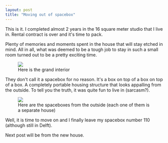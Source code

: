 ```yaml
---
layout: post
title: "Moving out of spacebox"
---
```


This is it. I completed almost 2 years in the 16 square meter studio that I live in. Rental contract is over and it's time to pack.

Plenty of memories and moments spent in the house that will stay etched in mind. All in all, what was deemed to be a tough job to stay in such a small room turned out to be a pretty exciting time.
<figure>
	<img src="{{ site.url }}/images/spacebox.jpg">
	<figcaption>Here is the grand interior</figcaption>
</figure>
They don't call it a spacebox for no reason. It's a box on top of a box on top of a box. A completely portable housing structure that looks appalling from the outside. To tell you the truth, it was quite fun to live in (sarcasm?). 
<figure>
	<img src="{{ site.url }}/images/spaceboxfromoutside.jpg">
	<figcaption>Here are the spaceboxes from the outside (each one of them is a separate house)</figcaption>
</figure>
Well, it is time to move on and I finally leave my spacebox number 110 (although still in Delft).

Next post will be from the new house.

